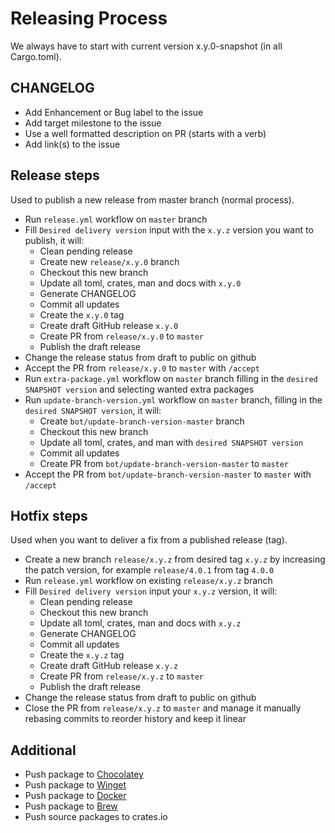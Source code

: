 # Releasing Process

We always have to start with current version x.y.0-snapshot (in all Cargo.toml).

## CHANGELOG

- Add Enhancement or Bug label to the issue
- Add target milestone to the issue
- Use a well formatted description on PR (starts with a verb)
- Add link(s) to the issue

## Release steps

Used to publish a new release from master branch (normal process).

- Run `release.yml` workflow on `master` branch
- Fill `Desired delivery version` input with the `x.y.z` version you want to publish, it will:
  - Clean pending release
  - Create new `release/x.y.0` branch
  - Checkout this new branch
  - Update all toml, crates, man and docs with `x.y.0`
  - Generate CHANGELOG
  - Commit all updates
  - Create the `x.y.0` tag
  - Create draft GitHub release `x.y.0`
  - Create PR from `release/x.y.0` to `master`
  - Publish the draft release
- Change the release status from draft to public on github
- Accept the PR from `release/x.y.0` to `master` with `/accept`
- Run `extra-package.yml` workflow on `master` branch  filling in the `desired SNAPSHOT version` and selecting  wanted extra packages
- Run `update-branch-version.yml` workflow on `master` branch, filling in the `desired SNAPSHOT version`, it will:
  - Create `bot/update-branch-version-master` branch
  - Checkout this new branch
  - Update all toml, crates, and man with `desired SNAPSHOT version`
  - Commit all updates
  - Create PR from `bot/update-branch-version-master` to `master`
- Accept the PR from `bot/update-branch-version-master` to `master` with `/accept`

## Hotfix steps

Used when you want to deliver a fix from a published release (tag).

- Create a new branch `release/x.y.z` from desired tag `x.y.z` by increasing the patch version, for example `release/4.0.1` from tag `4.0.0`
- Run `release.yml` workflow on existing `release/x.y.z` branch
- Fill `Desired delivery version` input your `x.y.z` version, it will:
  - Clean pending release
  - Checkout this new branch
  - Update all toml, crates, man and docs with `x.y.z`
  - Generate CHANGELOG
  - Commit all updates
  - Create the `x.y.z` tag
  - Create draft GitHub release `x.y.z`
  - Create PR from `release/x.y.z` to `master`
  - Publish the draft release
- Change the release status from draft to public on github
- Close the PR from `release/x.y.z` to `master` and manage it manually rebasing commits to reorder history and keep it linear

## Additional

- Push package to [Chocolatey](https://github.com/Orange-OpenSource/hurl/tree/master/contrib/windows/windows_package_managers/chocolatey)
- Push package to [Winget](https://github.com/Orange-OpenSource/hurl/tree/master/contrib/windows/windows_package_managers/winget)
- Push package to [Docker](contrib/docker)
- Push package to [Brew](https://github.com/Orange-OpenSource/hurl/tree/master/contrib/brew)
- Push source packages to crates.io

